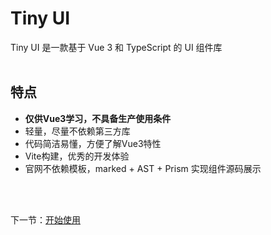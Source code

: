 # Tiny UI
Tiny UI 是一款基于 Vue 3 和 TypeScript 的 UI 组件库
<br>
<br>
## 特点
+ **仅供Vue3学习，不具备生产使用条件**
+ 轻量，尽量不依赖第三方库
+ 代码简洁易懂，方便了解Vue3特性
+ Vite构建，优秀的开发体验
+ 官网不依赖模板，marked + AST + Prism 实现组件源码展示  
<br>
<br>

下一节：[开始使用](#/doc/get-started)

